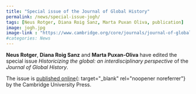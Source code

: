 ```yaml
---
title: "Special issue of the Journal of Global History"
permalink: /news/special-issue-jogh/
tags: [Neus Rotger, Diana Roig Sanz, Marta Puxan Oliva, publication]
image: jogh.jpg
image-link : "https://www.cambridge.org/core/journals/journal-of-global-history/issue/historicizing-the-global-an-interdisciplinary-perspective/8254B24B45B2D908736F4915B4B6A3D3"
#categories: News
---
```

**Neus Rotger**, **Diana Roig Sanz** and **Marta Puxan-Oliva** have edited the special issue *Historicizing the global: an interdisciplinary perspective* of the *Journal of Global History*.

The issue is [published online](https://www.cambridge.org/core/journals/journal-of-global-history/issue/historicizing-the-global-an-interdisciplinary-perspective/8254B24B45B2D908736F4915B4B6A3D3){: target="\_blank" rel="noopener noreferrer"} by the Cambridge University Press.
